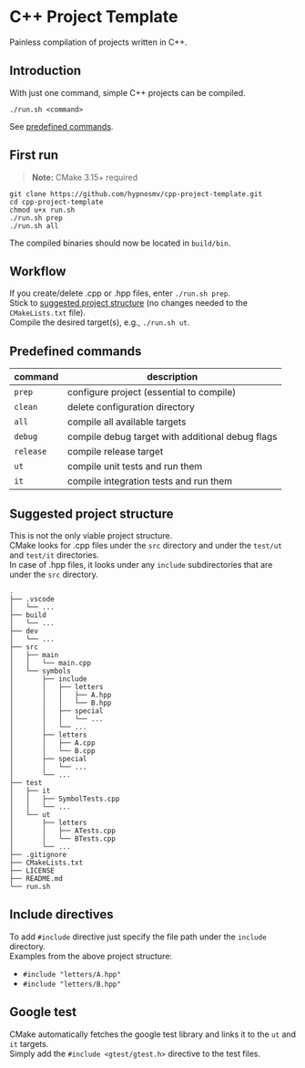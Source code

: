# C++ Project Template

Painless compilation of projects written in C++.

## Introduction

With just one command, simple C++ projects can be compiled.
```
./run.sh <command>
```
See [predefined commands](#predefined-commands).

## First run
> **Note:** CMake 3.15+ required
```
git clone https://github.com/hypnosmv/cpp-project-template.git
cd cpp-project-template
chmod u+x run.sh
./run.sh prep
./run.sh all
```
The compiled binaries should now be located in `build/bin`.

## Workflow
If you create/delete .cpp or .hpp files, enter `./run.sh prep`.\
Stick to [suggested project structure](#suggested-project-structure) (no changes needed to the `CMakeLists.txt` file).\
Compile the desired target(s), e.g., `./run.sh ut`.

## Predefined commands

|command   |description                                          |
|----------|-----------------------------------------------------|
|`prep`    |configure project (essential to compile)             |
|`clean`   |delete configuration directory                       |
|`all`     |compile all available targets                        |
|`debug`   |compile debug target with additional debug flags     |
|`release` |compile release target                               |
|`ut`      |compile unit tests and run them                      |
|`it`      |compile integration tests and run them               |

## Suggested project structure

This is not the only viable project structure.\
CMake looks for .cpp files under the `src` directory and under the `test/ut` and `test/it` directories.\
In case of .hpp files, it looks under any `include` subdirectories that are under the `src` directory.
```
.
├── .vscode
│   └── ...
├── build
│   └── ...
├── dev
│   └── ...
├── src
│   ├── main
│   │   └── main.cpp
│   └── symbols
│       ├── include
│       │   ├── letters
│       │   │   ├── A.hpp
│       │   │   └── B.hpp
│       │   ├── special
│       │   │   └── ...
│       │   └── ...
│       ├── letters
│       │   ├── A.cpp
│       │   └── B.cpp
│       ├── special
│       │   └── ...
│       └── ...
├── test
│   ├── it
│   │   ├── SymbolTests.cpp
│   │   └── ...
│   └── ut
│       ├── letters
│       │   ├── ATests.cpp
│       │   └── BTests.cpp
│       └── ...
├── .gitignore
├── CMakeLists.txt
├── LICENSE
├── README.md
└── run.sh
```
## Include directives

To add `#include` directive just specify the file path under the `include` directory.\
Examples from the above project structure:
- `#include "letters/A.hpp"`
- `#include "letters/B.hpp"`

## Google test

CMake automatically fetches the google test library and links it to the `ut` and `it` targets.\
Simply add the `#include <gtest/gtest.h>` directive to the test files.
